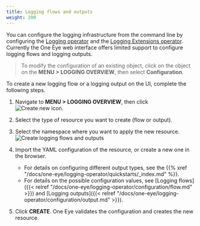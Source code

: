 ```yaml
---
title: Logging flows and outputs
weight: 200
---
```


You can configure the logging infrastructure from the command line by configuring the [Logging operator](https://kube-logging.github.io/docs/) and the [Logging Extensions operator](/docs/one-eye/logging-extensions/). Currently the One Eye web interface offers limited support to configure logging flows and logging outputs.

> To modify the configuration of an existing object, click on the object on the **MENU > LOGGING OVERVIEW**, then select **Configuration**.

To create a new logging flow or a logging output on the UI, complete the following steps.

1. Navigate to **MENU > LOGGING OVERVIEW**, then click ![Create new icon](/docs/one-eye/headless/icon-create-new.png).
1. Select the type of resource you want to create (flow or output).
1. Select the namespace where you want to apply the new resource.
    ![Create logging flows and outputs](/docs/one-eye/configure-logging-infrastructure/configuration-overview/create-flow.png)
1. Import the YAML configuration of the resource, or create a new one in the browser.

    - For details on configuring different output types, see the {{% xref "/docs/one-eye/logging-operator/quickstarts/_index.md" %}}.
    - For details on the possible configuration values, see [Logging flows]({{< relref "/docs/one-eye/logging-operator/configuration/flow.md" >}}) and [Logging outputs]({{< relref "/docs/one-eye/logging-operator/configuration/output.md" >}}).

1. Click **CREATE**. One Eye validates the configuration and creates the new resource.
